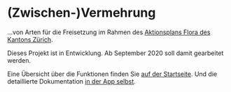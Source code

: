 # (Zwischen-)Vermehrung

...von Arten für die Freisetzung im Rahmen des [Aktionsplans Flora des Kantons Zürich](https://aln.zh.ch/internet/baudirektion/aln/de/naturschutz/artenfoerderung/ap_fl.html).

Dieses Projekt ist in Entwicklung. Ab September 2020 soll damit gearbeitet werden.

Eine Übersicht über die Funktionen finden Sie [auf der Startseite](https://vermehrung.ch).
Und die detaillierte Dokumentation [in der App selbst](https://vermehrung.ch/Dokumentation/Ziele).
